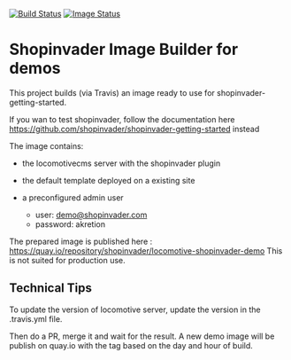 [![Build Status](https://travis-ci.org/shopinvader/docker-locomotive-shopinvader-demo.svg?branch=master)](https://travis-ci.org/shopinvader/docker-locomotive-shopinvader-demo.svg)
[![Image Status](https://quay.io/repository/shopinvader/locomotive-shopinvader-demo/status)](https://quay.io/repository/shopinvader/locomotive-shopinvader-demo)

# Shopinvader Image Builder for demos

This project builds (via Travis) an image ready to use for shopinvader-getting-started.

If you wan to test shopinvader, follow the documentation here https://github.com/shopinvader/shopinvader-getting-started instead

The image contains:

- the locomotivecms server with the shopinvader plugin
- the default template deployed on a existing site
- a preconfigured admin user

  * user: demo@shopinvader.com
  * password: akretion

The prepared image is published here : https://quay.io/repository/shopinvader/locomotive-shopinvader-demo
This is not suited for production use.


## Technical Tips

To update the version of locomotive server, update the version in the .travis.yml file.

Then do a PR, merge it and wait for the result. A new demo image will be publish on quay.io with the tag based on the day and hour of build.
